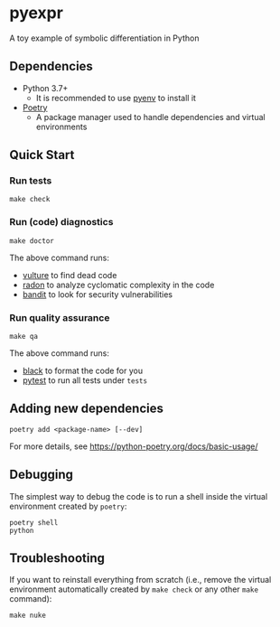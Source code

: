 # pyexpr

A toy example of symbolic differentiation in Python

## Dependencies
+ Python 3.7+
  + It is recommended to use [pyenv](https://github.com/pyenv/pyenv#installation) to install it
+ [Poetry](https://python-poetry.org/docs/#installation)
  + A package manager used to handle dependencies and virtual environments

## Quick Start
### Run tests
```shell
make check
```

### Run (code) diagnostics
```shell
make doctor
```
The above command runs:
  + [vulture](https://pypi.org/project/vulture/) to find dead code
  + [radon](https://pypi.org/project/vulture/) to analyze cyclomatic complexity in the code
  + [bandit](https://pypi.org/project/vulture/) to look for security vulnerabilities

### Run quality assurance
```shell
make qa
```
The above command runs:
  + [black](https://github.com/psf/black) to format the code for you
  + [pytest](https://docs.pytest.org/en/stable/) to run all tests under `tests`

## Adding new dependencies
```shell
poetry add <package-name> [--dev]
```
For more details, see https://python-poetry.org/docs/basic-usage/

## Debugging
The simplest way to debug the code is to run a shell inside the virtual environment created by `poetry`:
```shell
poetry shell
python
```

## Troubleshooting
If you want to reinstall everything from scratch (i.e., remove the virtual environment automatically created by `make check` or any other `make` command):
```shell
make nuke
```

